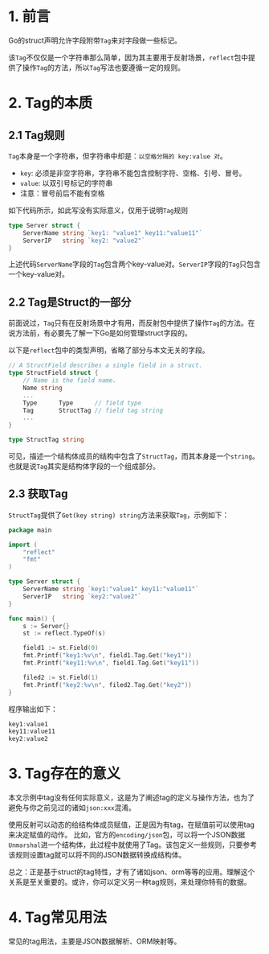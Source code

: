 # 1. 前言

Go的struct声明允许字段附带`Tag`来对字段做一些标记。

该`Tag`不仅仅是一个字符串那么简单，因为其主要用于反射场景，`reflect`包中提供了操作`Tag`的方法，所以`Tag`写法也要遵循一定的规则。

# 2. Tag的本质

## 2.1 Tag规则

`Tag`本身是一个字符串，但字符串中却是：`以空格分隔的 key:value 对`。
- `key`: 必须是非空字符串，字符串不能包含控制字符、空格、引号、冒号。
- `value`: 以双引号标记的字符串
- 注意：冒号前后不能有空格

如下代码所示，如此写没有实际意义，仅用于说明`Tag`规则
```go
type Server struct {
    ServerName string `key1: "value1" key11:"value11"`
    ServerIP   string `key2: "value2"`
}
```
上述代码`ServerName`字段的`Tag`包含两个key-value对。`ServerIP`字段的`Tag`只包含一个key-value对。

## 2.2 Tag是Struct的一部分
前面说过，`Tag`只有在反射场景中才有用，而反射包中提供了操作`Tag`的方法。在说方法前，有必要先了解一下Go是如何管理struct字段的。

以下是`reflect`包中的类型声明，省略了部分与本文无关的字段。
```go
// A StructField describes a single field in a struct.
type StructField struct {
	// Name is the field name.
	Name string
	...
	Type      Type      // field type
	Tag       StructTag // field tag string
	...
}

type StructTag string
```
可见，描述一个结构体成员的结构中包含了`StructTag`，而其本身是一个`string`。也就是说`Tag`其实是结构体字段的一个组成部分。

## 2.3 获取Tag
`StructTag`提供了`Get(key string) string`方法来获取`Tag`，示例如下：
```go
package main

import (
    "reflect"
    "fmt"
)

type Server struct {
    ServerName string `key1:"value1" key11:"value11"`
    ServerIP   string `key2:"value2"`
}

func main() {
    s := Server{}
    st := reflect.TypeOf(s)

    field1 := st.Field(0)
    fmt.Printf("key1:%v\n", field1.Tag.Get("key1"))
    fmt.Printf("key11:%v\n", field1.Tag.Get("key11"))

    filed2 := st.Field(1)
    fmt.Printf("key2:%v\n", filed2.Tag.Get("key2"))
}
```
程序输出如下：
```go
key1:value1
key11:value11
key2:value2
```

# 3. Tag存在的意义
本文示例中tag没有任何实际意义，这是为了阐述tag的定义与操作方法，也为了避免与你之前见过的诸如`json:xxx`混淆。

使用反射可以动态的给结构体成员赋值，正是因为有tag，在赋值前可以使用tag来决定赋值的动作。
比如，官方的`encoding/json`包，可以将一个JSON数据`Unmarshal`进一个结构体，此过程中就使用了Tag。该包定义一些规则，只要参考该规则设置tag就可以将不同的JSON数据转换成结构体。

总之：正是基于struct的tag特性，才有了诸如json、orm等等的应用。理解这个关系是至关重要的。或许，你可以定义另一种tag规则，来处理你特有的数据。

# 4. Tag常见用法
常见的tag用法，主要是JSON数据解析、ORM映射等。